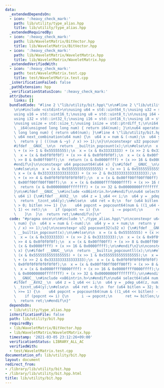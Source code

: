 ```yaml
---
data:
  _extendedDependsOn:
  - icon: ':heavy_check_mark:'
    path: lib/utility/type_alias.hpp
    title: lib/utility/type_alias.hpp
  _extendedRequiredBy:
  - icon: ':heavy_check_mark:'
    path: lib/WaveletMatrix/BitVector.hpp
    title: lib/WaveletMatrix/BitVector.hpp
  - icon: ':heavy_check_mark:'
    path: lib/WaveletMatrix/WaveletMatrix.hpp
    title: lib/WaveletMatrix/WaveletMatrix.hpp
  _extendedVerifiedWith:
  - icon: ':heavy_check_mark:'
    path: test/WaveletMatrix.test.cpp
    title: test/WaveletMatrix.test.cpp
  _isVerificationFailed: false
  _pathExtension: hpp
  _verificationStatusIcon: ':heavy_check_mark:'
  attributes:
    links: []
  bundledCode: "#line 2 \"lib/utility/bit.hpp\"\n\n#line 2 \"lib/utility/type_alias.hpp\"\
    \n\n#include <cstdint>\n\nusing u64 = std::uint64_t;\nusing u32 = std::uint32_t;\n\
    using u16 = std::uint16_t;\nusing u8 = std::uint8_t;\n\nusing i64 = std::int64_t;\n\
    using i32 = std::int32_t;\nusing i16 = std::int16_t;\nusing i8 = std::int8_t;\n\
    \nusing usize = std::size_t;\nusing isize = std::ptrdiff_t;\n\ni64 operator\"\"\
    \ _i64(unsigned long long num) { return i64(num); }\n\nu64 operator\"\" _u64(unsigned\
    \ long long num) { return u64(num); }\n#line 4 \"lib/utility/bit.hpp\"\n\nconstexpr\
    \ u64 next_combination(u64 num) {\n  u64 x = num & (-num);\n  u64 y = x + num;\n\
    \  return y | (((num & ~y) / x) >> 1);\n}\n\nconstexpr u32 popcount32(u32 x) {\n\
    #ifdef __GNUC__\n\n  return __builtin_popcount(x);\n\n#else\n\n  x = (x & 0x55555555)\
    \ + (x >> 1 & 0x55555555);\n  x = (x & 0x33333333) + (x >> 2 & 0x33333333);\n\
    \  x = (x & 0x0f0f0f0f) + (x >> 4 & 0x0f0f0f0f);\n  x = (x & 0x00ff00ff) + (x\
    \ >> 8 & 0x00ff00ff);\n  return (x & 0x0000ffff) + (x >> 16 & 0x0000ffff);\n\n\
    #endif\n}\n\nconstexpr u64 popcount64(u64 x) {\n#ifdef __GNUC__\n\n  return __builtin_popcountll(x);\n\
    \n#else\n\n  x = (x & 0x5555555555555555) + (x >> 1 & 0x5555555555555555);\n \
    \ x = (x & 0x3333333333333333) + (x >> 2 & 0x3333333333333333);\n  x = (x & 0x0f0f0f0f0f0f0f0f)\
    \ + (x >> 4 & 0x0f0f0f0f0f0f0f0f);\n  x = (x & 0x00ff00ff00ff00ff) + (x >> 8 &\
    \ 0x00ff00ff00ff00ff);\n  x = (x & 0x0000ffff0000ffff) + (x >> 16 & 0x0000ffff0000ffff);\n\
    \  return (x & 0x00000000ffffffff) + (x >> 32 & 0x00000000ffffffff);\n\n#endif\n\
    }\n\n#ifdef __GNUC__\n#include <x86intrin.h>\n#endif\n\nu64 select64(u64 num,\
    \ u64 i) {\n#ifdef __AVX2__\n  u64 z = 1_u64 << i;\n  u64 y = _pdep_u64(z, num);\n\
    \  return _tzcnt_u64(y);\n#else\n  u64 ret = 0;\n  for (u64 bitlen = 32; bitlen\
    \ > 0; bitlen >>= 1) {\n    u64 popcnt = popcount64(num & ((1_u64 << bitlen) -\
    \ 1) << ret);\n    if (popcnt <= i) {\n      i -= popcnt;\n      ret += bitlen;\n\
    \    }\n  }\n  return ret;\n#endif\n}\n"
  code: "#pragma once\n\n#include \"./type_alias.hpp\"\n\nconstexpr u64 next_combination(u64\
    \ num) {\n  u64 x = num & (-num);\n  u64 y = x + num;\n  return y | (((num & ~y)\
    \ / x) >> 1);\n}\n\nconstexpr u32 popcount32(u32 x) {\n#ifdef __GNUC__\n\n  return\
    \ __builtin_popcount(x);\n\n#else\n\n  x = (x & 0x55555555) + (x >> 1 & 0x55555555);\n\
    \  x = (x & 0x33333333) + (x >> 2 & 0x33333333);\n  x = (x & 0x0f0f0f0f) + (x\
    \ >> 4 & 0x0f0f0f0f);\n  x = (x & 0x00ff00ff) + (x >> 8 & 0x00ff00ff);\n  return\
    \ (x & 0x0000ffff) + (x >> 16 & 0x0000ffff);\n\n#endif\n}\n\nconstexpr u64 popcount64(u64\
    \ x) {\n#ifdef __GNUC__\n\n  return __builtin_popcountll(x);\n\n#else\n\n  x =\
    \ (x & 0x5555555555555555) + (x >> 1 & 0x5555555555555555);\n  x = (x & 0x3333333333333333)\
    \ + (x >> 2 & 0x3333333333333333);\n  x = (x & 0x0f0f0f0f0f0f0f0f) + (x >> 4 &\
    \ 0x0f0f0f0f0f0f0f0f);\n  x = (x & 0x00ff00ff00ff00ff) + (x >> 8 & 0x00ff00ff00ff00ff);\n\
    \  x = (x & 0x0000ffff0000ffff) + (x >> 16 & 0x0000ffff0000ffff);\n  return (x\
    \ & 0x00000000ffffffff) + (x >> 32 & 0x00000000ffffffff);\n\n#endif\n}\n\n#ifdef\
    \ __GNUC__\n#include <x86intrin.h>\n#endif\n\nu64 select64(u64 num, u64 i) {\n\
    #ifdef __AVX2__\n  u64 z = 1_u64 << i;\n  u64 y = _pdep_u64(z, num);\n  return\
    \ _tzcnt_u64(y);\n#else\n  u64 ret = 0;\n  for (u64 bitlen = 32; bitlen > 0; bitlen\
    \ >>= 1) {\n    u64 popcnt = popcount64(num & ((1_u64 << bitlen) - 1) << ret);\n\
    \    if (popcnt <= i) {\n      i -= popcnt;\n      ret += bitlen;\n    }\n  }\n\
    \  return ret;\n#endif\n}"
  dependsOn:
  - lib/utility/type_alias.hpp
  isVerificationFile: false
  path: lib/utility/bit.hpp
  requiredBy:
  - lib/WaveletMatrix/BitVector.hpp
  - lib/WaveletMatrix/WaveletMatrix.hpp
  timestamp: '2021-03-05 23:12:26+09:00'
  verificationStatus: LIBRARY_ALL_AC
  verifiedWith:
  - test/WaveletMatrix.test.cpp
documentation_of: lib/utility/bit.hpp
layout: document
redirect_from:
- /library/lib/utility/bit.hpp
- /library/lib/utility/bit.hpp.html
title: lib/utility/bit.hpp
---
```

